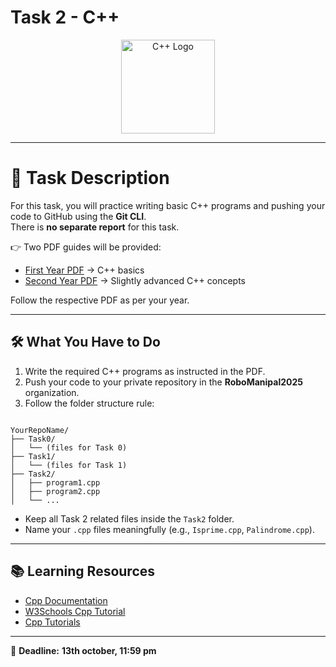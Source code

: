 # Task 2 - C++

<p align="center">
  <img src="https://upload.wikimedia.org/wikipedia/commons/1/18/ISO_C%2B%2B_Logo.svg" alt="C++ Logo" width="150"/>
</p>

---

# 📄 Task Description

For this task, you will practice writing basic C++ programs and pushing your code to GitHub using the **Git CLI**.  
There is **no separate report** for this task.

👉 Two PDF guides will be provided:

- [First Year PDF](task2_first_year.pdf) → C++ basics  
- [Second Year PDF](task2_second_year.pdf) → Slightly advanced C++ concepts  

Follow the respective PDF as per your year.

---

## 🛠️ What You Have to Do  

1. Write the required C++ programs as instructed in the PDF.  
2. Push your code to your private repository in the **RoboManipal2025** organization.  
3. Follow the folder structure rule:  

```

YourRepoName/
├── Task0/
│   └── (files for Task 0)
├── Task1/
│   └── (files for Task 1)
├── Task2/
│   ├── program1.cpp
│   ├── program2.cpp
│   └── ...

````

- Keep all Task 2 related files inside the `Task2` folder.  
- Name your `.cpp` files meaningfully (e.g., `Isprime.cpp`, `Palindrome.cpp`).

---

## 📚 Learning Resources

* [Cpp Documentation](https://en.cppreference.com/w/)
* [W3Schools Cpp Tutorial](https://www.w3schools.com/cpp/)
* [Cpp Tutorials](https://youtu.be/18c3MTX0PK0?si=_ColFzp7ajsOQcZW)

---

📌 **Deadline:**  **13th october, 11:59 pm**

